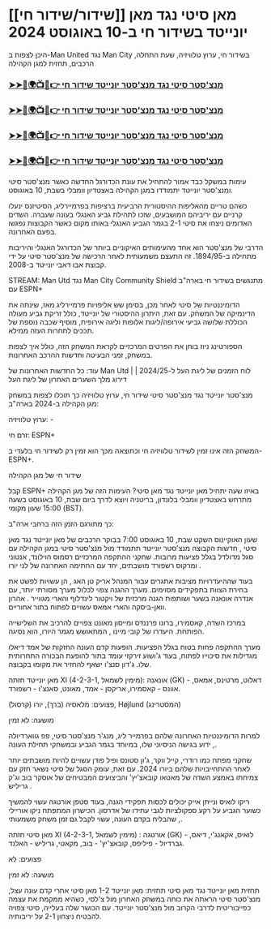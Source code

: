 #  [[שידור/שידור חי]] מאן סיטי נגד מאן יונייטד בשידור חי ב-10 באוגוסט 2024

היכן לצפות ב-Man United נגד Man City בשידור חי, ערוץ טלוויזיה, שעת התחלה, הרכבים, תחזית למגן הקהילה

<h3><a href="https://cutt.ly/Xecc2d59">➤➤🔴🌍📺📱👉 מנצ'סטר סיטי נגד מנצ'סטר יונייטד שידור חי</a></h3>

<h3><a href="https://cutt.ly/Xecc2d59">➤➤🔴🌍📺📱👉 מנצ'סטר סיטי נגד מנצ'סטר יונייטד שידור חי</a></h3>

<h3><a href="https://cutt.ly/Xecc2d59">➤➤🔴🌍📺📱👉 מנצ'סטר סיטי נגד מנצ'סטר יונייטד שידור חי</a></h3>

<h3><a href="https://cutt.ly/Xecc2d59">➤➤🔴🌍📺📱👉 מנצ'סטר סיטי נגד מנצ'סטר יונייטד שידור חי</a></h3>

עימות במשקל כבד אמור להתחיל את עונת הכדורגל החדשה כאשר מנצ'סטר סיטי ומנצ'סטר יונייטד יתמודדו במגן הקהילה באצטדיון וומבלי בשבת, 10 באוגוסט.

כשהם טריים מהאליפות ההיסטורית הרביעית ברציפות בפרמיירליג, הסיטיזנס ינעלו קרניים עם יריביהם המושבעים, שזכו לתהילת גביע האנגלי בעונה שעברה. השדים האדומים ניצחו את סיטי 2-1 בגמר הגביע האנגלי באותו מקום כאשר הקבוצות נפגשו בפעם האחרונה.

הדרבי של מנצ'סטר הוא אחד מהעימותים האיקוניים ביותר של הכדורגל האנגלי והיריבות מתחילה ב-1894/95. זה התעצם משמעותית לאחר הרכישה של מנצ'סטר סיטי על ידי קבוצת אבו דאבי יונייטד ב-2008. 

STREAM: Man Utd נגד Man City Community Shield מתנגשים בשידור חי בארה"ב עם ESPN+

הדומיננטיות של סיטי לאחר מכן, בסימן שש אליפויות פרמיירליג מאז, שינתה את הדינמיקה של המשחק. עם זאת, היתרון ההיסטורי של יונייטד, כולל זריקת גביע מעולה הכוללת שלושה גביעי אירופה/ליגות אלופות וליגה אירופית, מוסיף שכבה נוספת של תככים לתחרות העזה ממילא. 

הספורטינג ניוז בוחן את הפרטים המרכזיים לקראת המשחק הזה, כולל איך לצפות במשחק, זמני הבעיטה וחדשות ההרכב האחרונות.

עוד:  כל החדשות האחרונות של Man Utd  |  לוח הזמנים של ליגת העל ל-2024/25  |  דירוג מלך השערים האחרון של ליגת העל

מנצ'סטר יונייטד נגד מנצ'סטר סיטי שידור חי, ערוץ טלוויזיה
כך תוכלו לצפות במשחק מגן הקהילה ב-2024 בארה"ב: 

ערוץ טלוויזיה:  - 

זרם חי: ESPN+ 

המשחק הזה אינו זמין לשידור טלוויזיה חי וכתוצאה מכך הוא זמין רק לשידור חי בלעדי ב-ESPN+. 

שידור חי של מגן הקהילה

קבל ESPN+
באיזו שעה יתחיל מאן יונייטד נגד מאן סיטי? 
העימות הזה של מגן הקהילה מתרחש באצטדיון וומבלי בלונדון, בריטניה ויוצא לדרך ביום שבת, 10 באוגוסט בשעה 15:00 שעון מקומי (BST).

כך מתורגם הזמן הזה ברחבי ארה"ב:

שעון האוקיינוס ​​השקט	שבת, 10 באוגוסט	7:00 בבוקר
הרכבים של מאן יונייטד נגד מאן סיטי , חדשות הקבוצה
מנצ'סטר יונייטד תתמודד מול מנצ'סטר סיטי במגן הקהילה עם סגל מדולדל בגלל פציעות מרובות. שחקני ההתקפה המרכזיים רסמוס הוילונד, אנטוני ומרקוס רשפורד מושבתים, יחד עם החתימה האחרונה של לני יורו . 

בעוד שההיעדרויות מציבות אתגרים עבור המנהל אריק טן האג , הן עשויות לפשט את בחירת הצוות בתפקידים מסוימים. מערך ההגנה צפוי לכלול מערך מסורתי יותר, עם אנדרה אונאנה בשער ושותפות הגנה מרכזית של ויקטור לינדלוף והארי מגווייר . אהרון וואן-ביסקה והארי אמאס עשויים לפתוח בתור אחוריים.

במרכז השדה, קאסמירו, ברונו פרננדס ומייסון מאונט צפויים להרכיב את השלישייה הפותחת. היעדרו של קובי מיינו , המתאושש מגמר היורו, הוא נסיגה. 

מערך ההתקפה פחות בטוח בגלל הפציעות. הופעות קדם העונה החזקות של אמד דיאלו מגדילות את סיכוייו לפתוח, בעוד ג'ושוע זירקזי עומד בתור להופעת הבכורה התחרותית שלו. ג'דון סנצ'ו ישאף להחזיר את מקומו בקבוצה.

מאן יונייטד חזתה XI (4-2-3-1, מימין לשמאל): אונאנה (GK) - דאלוט, מרטינס, אמאס, אוונס - קאסמירו, אריקסן - אמד, מאונט, סאנצ'ו - רשפורד.

פצועים:  מלאסיה (ברך), יורו (קרסול), Højlund (המסטרינג)

מושעה:  לא זמין

למרות הדומיננטיות האחרונה שלהם בפרמייר ליג, מנג'ר מנצ'סטר סיטי, פפ גווארדיולה , ידוע בגישה הניסיוני שלו, במיוחד בגמר הגביע ובמשחקי תחילת העונה.

שחקני מפתח כמו רודרי, קייל ווקר, ג'ון סטונס ופיל פודן עשויים להיות מושבתים יותר לאחר ההתחייבויות שלהם ביורו 2024. עם זאת, עומק הסגל של סיטי נשאר חזק עם צמיחתו באמצע השדה של מאטאו קובאצ'יץ' והביצועים המבטיחים של אוסקר בוב וג'ק גריליש .

ריקו לואיס ונייתן אייק יכולים לכסות תפקידי הגנה, בעוד סטפן אורטגה עשוי להמשיך כשוער הגביע על רקע ספקולציות לגבי עתידו של אדרסון. הכישרון המתפתח ניקו אוריילי , שהבליח בקדם העונה, עשוי לקבל גם זמן משחק משמעותי.

מאן סיטי חזתה XI (4-2-3-1, מימין לשמאל) : אורטגה (GK) - לואיס, אקאנג'י, דיאס, גברדיול - פיליפס, קובאצ'יץ' - בוב, מקאטי, גריליש - האלנד.

פצועים:  לא

מושעה: לא זמין

תחזית מאן יונייטד נגד מאן סיטי
תחזית: מאן יונייטד 1-2 מאן סיטי
אחרי קדם עונה עצל, מנצ'סטר סיטי הראתה את כוחה במשחק האחרון מול צ'לסי, כשהיא ממקמת את עצמה כפייבוריטית לדרבי הקרוב מול מנצ'סטר יונייטד. עם הכושר שלה בעלייה, סיטי צפויה להבטיח ניצחון 2-1 על יריבותיה.
